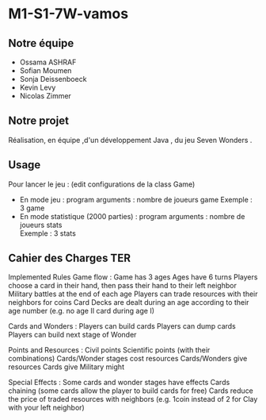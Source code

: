 # M1-S1-7W-vamos

## Notre équipe
- Ossama ASHRAF
- Sofian Moumen
- Sonja Deissenboeck
- Kevin Levy
- Nicolas Zimmer

## Notre projet
Réalisation, en équipe ,d'un développement Java , du jeu Seven Wonders .

## Usage
Pour lancer le jeu : (edit configurations de la class Game)
- En mode jeu : program arguments : nombre de joueurs game 
Exemple : 3 game
- En mode statistique (2000 parties) : program arguments : nombre de joueurs stats  
Exemple : 3 stats
 
## Cahier des Charges TER
Implemented Rules
Game flow :
Game has 3 ages
Ages have 6 turns
Players choose a card in their hand, then pass their hand to their left neighbor
Military battles at the end of each age
Players can trade resources with their neighbors for coins
Card Decks are dealt during an age according to their age number (e.g. no age II card during age I)

Cards and Wonders :
Players can build cards
Players can dump cards
Players can build next stage of Wonder

Points and Resources :
Civil points
Scientific points (with their combinations)
Cards/Wonder stages cost resources
Cards/Wonders give resources
Cards give Military might

Special Effects :
Some cards and wonder stages have effects
Cards chaining (some cards allow the player to build cards for free)
Cards reduce the price of traded resources with neighbors (e.g. 1coin instead of 2 for Clay with your left neighbor)
